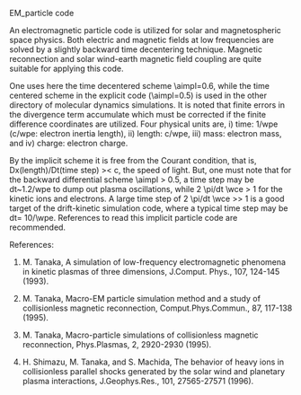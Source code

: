 EM_particle code

An electromagnetic particle code is utilized for solar and 
magnetospheric space physics. Both electric and magnetic fields 
at low frequencies are solved by a slightly backward time 
decentering technique. 
Magnetic reconnection and solar wind-earth magnetic field coupling 
are quite suitable for applying this code.

One uses here the time decentered scheme \aimpl=0.6, while the time centered 
scheme in the explicit code (\aimpl=0.5) is used in the other directory of 
molecular dynamics simulations. 
It is noted that finite errors in the divergence term accumulate 
which must be corrected if the finite difference coordinates 
are utilized. 
Four physical units are, i) time: 1/wpe (c/wpe: 
electron inertia length), ii) length: c/wpe, iii) mass: electron mass, 
and iv) charge: electron charge.

By the implicit scheme it is free from the Courant condition, that is, 
Dx(length)/Dt(time step) >< c, the speed of light. 
But, one must note that for the backward differential scheme \aimpl > 0.5, 
a time step may be dt~1.2/wpe to dump out plasma oscillations, 
while 2 \pi/dt \wce > 1 for the kinetic ions and electrons. 
A large time step of 2 \pi/dt \wce >> 1 is a good target of the 
drift-kinetic simulation code, where a typical time step 
may be dt= 10/\wpe. 
References to read this implicit particle code are recommended.

References:

1. M. Tanaka, A simulation of low-frequency electromagnetic phenomena in kinetic plasmas of three dimensions, J.Comput. Phys., 107, 124-145 (1993).

2. M. Tanaka, Macro-EM particle simulation method and a study of collisionless magnetic reconnection, Comput.Phys.Commun., 87, 117-138 (1995).

3. M. Tanaka, Macro-particle simulations of collisionless magnetic reconnection, Phys.Plasmas, 2, 2920-2930 (1995).
 
4. H. Shimazu, M. Tanaka, and S. Machida, The behavior of heavy ions in collisionless parallel shocks generated by the solar wind and planetary plasma interactions, J.Geophys.Res., 101, 27565-27571 (1996).

